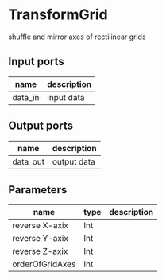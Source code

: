TransformGrid
=============
shuffle and mirror axes of rectilinear grids

Input ports
-----------
|name|description|
|-|-|
|data_in|input data|

Output ports
------------
|name|description|
|-|-|
|data_out|output data|

Parameters
----------
|name|type|description|
|-|-|-|
|reverse X-axix|Int||
|reverse Y-axix|Int||
|reverse Z-axix|Int||
|orderOfGridAxes|Int||
